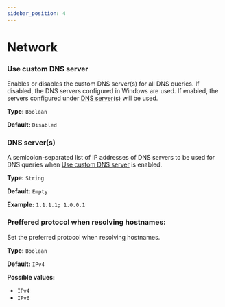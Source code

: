 ```yaml
---
sidebar_position: 4
---
```


# Network

### Use custom DNS server

Enables or disables the custom DNS server(s) for all DNS queries. If disabled, the DNS servers configured in Windows are used. If enabled, the servers configured under [DNS server(s)](#dns-servers) will be used.

**Type:** `Boolean`

**Default:** `Disabled`

### DNS server(s)

A semicolon-separated list of IP addresses of DNS servers to be used for DNS queries when [Use custom DNS server](#use-custom-dns-server) is enabled.

**Type:** `String`

**Default:** `Empty`

**Example:** `1.1.1.1; 1.0.0.1`

### Preffered protocol when resolving hostnames:

Set the preferred protocol when resolving hostnames.

**Type:** `Boolean`

**Default:** `IPv4`

**Possible values:**

- `IPv4`
- `IPv6`
